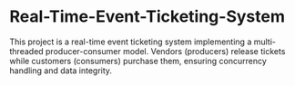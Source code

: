 # Real-Time-Event-Ticketing-System
This project is a real-time event ticketing system implementing a multi-threaded producer-consumer model. Vendors (producers) release tickets while customers (consumers) purchase them, ensuring concurrency handling and data integrity.
